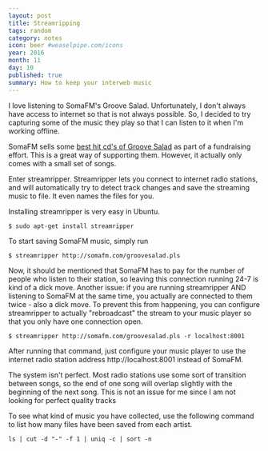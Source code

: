```yaml
---
layout: post
title: Streamripping
tags: random
category: notes
icon: beer #weaselpipe.com/icons
year: 2016
month: 11
day: 10
published: true
summary: How to keep your interweb music
---
```


I love listening to SomaFM's Groove Salad. 
Unfortunately, I don't always have access to internet so that is not always possible.
So, I decided to try capturing some of the music they play so that I can listen to it when I'm working offline.

SomaFM sells some [best hit cd's of Groove Salad](https://store.somafm.com/products/groove-salad-vol-3-cd) as part of a fundraising effort. 
This is a great way of supporting them.
However, it actually only comes with a small set of songs.

Enter streamripper. 
Streamripper lets you connect to internet radio stations, and will automatically try to detect track changes and save the streaming music to file.
It even names the files for you.

Installing streamripper is very easy in Ubuntu.

```
$ sudo apt-get install streamripper
```

To start saving SomaFM music, simply run

```
$ streamripper http://somafm.com/groovesalad.pls
```

Now, it should be mentioned that SomaFM has to pay for the number of people who listen to their station, so leaving this connection running 24-7 is kind of a dick move.
Another issue: if you are running streamripper AND listening to SomaFM  at the same time, you actually are connected to them twice - also a dick move.
To prevent this from happening, you can configure streamripper to actually "rebroadcast" the stream to your music player so that you only have one connection open.

```
$ streamripper http://somafm.com/groovesalad.pls -r localhost:8001
```

After running that command, just configure your music player to use the internet radio station address http://localhost:8001 instead of SomaFM.

The system isn't perfect.
Most radio stations use some sort of transition between songs, so the end of one song will overlap slightly with the beginning of the next song.
This is not an issue for me since I am not looking for perfect quality tracks

To see what kind of music you have collected, use the following command to list how many files have been saved from each artist.

```
ls | cut -d "-" -f 1 | uniq -c | sort -n
```
